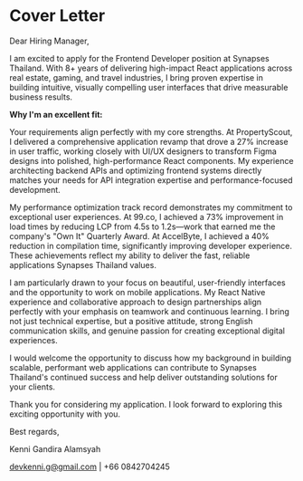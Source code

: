 # Cover Letter

Dear Hiring Manager,

I am excited to apply for the Frontend Developer position at Synapses Thailand. With 8+ years of delivering high-impact React applications across real estate, gaming, and travel industries, I bring proven expertise in building intuitive, visually compelling user interfaces that drive measurable business results.

**Why I'm an excellent fit:**

Your requirements align perfectly with my core strengths. At PropertyScout, I delivered a comprehensive application revamp that drove a 27% increase in user traffic, working closely with UI/UX designers to transform Figma designs into polished, high-performance React components. My experience architecting backend APIs and optimizing frontend systems directly matches your needs for API integration expertise and performance-focused development.

My performance optimization track record demonstrates my commitment to exceptional user experiences. At 99.co, I achieved a 73% improvement in load times by reducing LCP from 4.5s to 1.2s—work that earned me the company's "Own It" Quarterly Award. At AccelByte, I achieved a 40% reduction in compilation time, significantly improving developer experience. These achievements reflect my ability to deliver the fast, reliable applications Synapses Thailand values.

I am particularly drawn to your focus on beautiful, user-friendly interfaces and the opportunity to work on mobile applications. My React Native experience and collaborative approach to design partnerships align perfectly with your emphasis on teamwork and continuous learning. I bring not just technical expertise, but a positive attitude, strong English communication skills, and genuine passion for creating exceptional digital experiences.

I would welcome the opportunity to discuss how my background in building scalable, performant web applications can contribute to Synapses Thailand's continued success and help deliver outstanding solutions for your clients.

Thank you for considering my application. I look forward to exploring this exciting opportunity with you.

Best regards,

Kenni Gandira Alamsyah

devkenni.g@gmail.com | +66 0842704245
